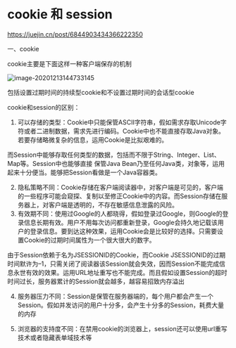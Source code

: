 # cookie 和 session

https://juejin.cn/post/6844903434366222350

一、cookie

cookie主要是下面这样一种客户端保存的机制

![image-20201213144733145](C:\Users\hys\AppData\Roaming\Typora\typora-user-images\image-20201213144733145.png)

包括设置过期时间的持续型cookie和不设置过期时间的会话型cookie

cookie和session的区别：

1. 可以存储的类型：Cookie中只能保管ASCII字符串，假如需求存取Unicode字符或者二进制数据，需求先进行编码。Cookie中也不能直接存取Java对象。若要存储略微复杂的信息，运用Cookie是比拟艰难的。

​       而Session中能够存取任何类型的数据，包括而不限于String、Integer、List、Map等。Session中也能够直接     保管Java Bean乃至任何Java类，对象等，运用起来十分便当。能够把Session看做是一个Java容器类。

2. 隐私策略不同：Cookie存储在客户端阅读器中，对客户端是可见的，客户端的一些程序可能会窥探、复制以至修正Cookie中的内容。而Session存储在服务器上，对客户端是透明的，不存在敏感信息泄露的风险。
3. 有效期不同：使用过Google的人都晓得，假如登录过Google，则Google的登录信息长期有效。用户不用每次访问都重新登录，Google会持久地记载该用户的登录信息。要到达这种效果，运用Cookie会是比较好的选择。只需要设置Cookie的过期时间属性为一个很大很大的数字。

由于Session依赖于名为JSESSIONID的Cookie，而Cookie JSESSIONID的过期时间默许为–1，只需关闭了阅读器该Session就会失效，因而Session不能完成信息永世有效的效果。运用URL地址重写也不能完成。而且假如设置Session的超时时间过长，服务器累计的Session就会越多，越容易招致内存溢出

4. 服务器压力不同：Session是保管在服务器端的，每个用户都会产生一个Session。假如并发访问的用户十分多，会产生十分多的Session，耗费大量的内存

5. 浏览器的支持度不同：在禁用cookie的浏览器上，session还可以使用url重写技术或者隐藏表单域技术等




